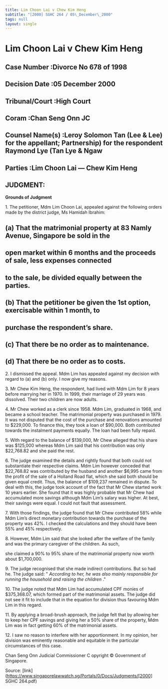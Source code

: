 ```yaml
---
title: Lim Choon Lai v Chew Kim Heng
subtitle: "[2000] SGHC 264 / 05\_December\_2000"
tags: null
layout: single
---
```

# Lim Choon Lai v Chew Kim Heng 



## Case Number :Divorce No 678 of 1998 

## Decision Date :05 December 2000 

## Tribunal/Court :High Court 

## Coram :Chan Seng Onn JC 

## Counsel Name(s) :Leroy Solomon Tan (Lee & Lee) for the appellant; Partnership) for the respondent Raymond Lye (Tan Lye & Ngaw 

## Parties :Lim Choon Lai — Chew Kim Heng 

## JUDGMENT: 

**Grounds of Judgment** 

1\. The petitioner, Mdm Lim Choon Lai, appealed against the following orders made by the district judge, Ms Hamidah Ibrahim: 

## (a) That the matrimonial property at 83 Namly Avenue, Singapore be sold in the 

## open market within 6 months and the proceeds of sale, less expenses connected 

## to the sale, be divided equally between the parties. 

## (b) That the petitioner be given the 1st option, exercisable within 1 month, to 

## purchase the respondent’s share. 

## (c) That there be no order as to maintenance. 

## (d) That there be no order as to costs. 

2\. I dismissed the appeal. Mdm Lim has appealed against my decision with regard to (a) and (b) only. I now give my reasons. 

3\. Mr Chew Kim Heng, the respondent, had lived with Mdm Lim for 8 years before marrying her in 1970. In 1999, their marriage of 29 years was dissolved. Their two children are now adults. 

4\. Mr Chew worked as a clerk since 1958. Mdm Lim, graduated in 1968, and became a school teacher. The matrimonial property was purchased in 1979. It was not disputed that the cost of the purchase and renovations amounted to $229,000. To finance this, they took a loan of $90,000. Both contributed towards the instalment payments equally. The loan had been fully repaid. 

5\. With regard to the balance of $139,000, Mr Chew alleged that his share was $125,000 whereas Mdm Lim said that his contribution was only $22,768.82 and she paid the rest. 

6\. The judge examined the details and rightly found that both could not substantiate their respective claims. Mdm Lim however conceded that $22,768.82 was contributed by the husband and another $6,995 came from the profit of the sale of a Holland Road flat, which she said both should be given equal credit. Thus, the balance of $109,237 remained in dispute. To deal with this, the judge took account of the fact that Mr Chew started work 10 years earlier. She found that it was highly probable that Mr Chew had accumulated more savings although Mdm Lim’s salary was higher. At best, their savings were equal. I could not fault that assessment. 

7\. With those findings, the judge found that Mr Chew contributed 58% while Mdm Lim’s direct monetary contribution towards the purchase of the property was 42%. I checked the calculations and they should have been 55% and 45% respectively. 

8\. However, Mdm Lim said that she looked after the welfare of the family and was the primary caregiver of the children. As such, 


she claimed a 90% to 95% share of the matrimonial property now worth about $1,700,000. 

9\. The judge recognised that she made indirect contributions. But so had he. The judge said: " _According to her, he was also mainly responsible for running the household and raising the children_ ." 

10\. The judge noted that Mdm Lim had accumulated CPF monies of $375,368.07, which formed part of the matrimonial assets. The judge did not see it fit to include that in the equation for division thus favouring Mdm Lim in this regard. 

11\. By applying a broad-brush approach, the judge felt that by allowing her to keep her CPF savings and giving her a 50% share of the property, Mdm Lim was in fact getting 60% of the matrimonial assets. 

12\. I saw no reason to interfere with her apportionment. In my opinion, her division was eminently reasonable and equitable in the particular circumstances of this case. 

Chan Seng Onn Judicial Commissioner C opyright © Government of Singapore. 


Source: [link](https://www.singaporelawwatch.sg/Portals/0/Docs/Judgments/[2000] SGHC 264.pdf)
